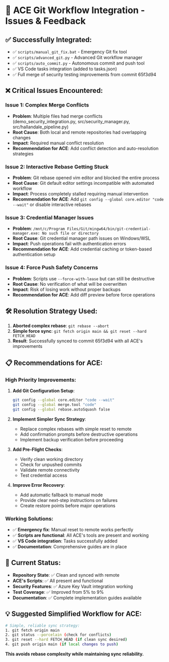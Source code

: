 # 🔄 ACE Git Workflow Integration - Issues & Feedback

## ✅ **Successfully Integrated:**
- ✅ `scripts/manual_git_fix.bat` - Emergency Git fix tool
- ✅ `scripts/advanced_git.py` - Advanced Git workflow manager  
- ✅ `scripts/auto_commit.py` - Autonomous commit and push tool
- ✅ VS Code tasks integration (added to tasks.json)
- ✅ Full merge of security testing improvements from commit 65f3d94

## ❌ **Critical Issues Encountered:**

### **Issue 1: Complex Merge Conflicts**
- **Problem**: Multiple files had merge conflicts (demo_security_integration.py, src/security_manager.py, src/hallandale_pipeline.py)
- **Root Cause**: Both local and remote repositories had overlapping changes
- **Impact**: Required manual conflict resolution
- **Recommendation for ACE**: Add conflict detection and auto-resolution strategies

### **Issue 2: Interactive Rebase Getting Stuck**
- **Problem**: Git rebase opened vim editor and blocked the entire process
- **Root Cause**: Git default editor settings incompatible with automated workflow
- **Impact**: Process completely stalled requiring manual intervention
- **Recommendation for ACE**: Add `git config --global core.editor "code --wait"` or disable interactive rebases

### **Issue 3: Credential Manager Issues**
- **Problem**: `/mnt/c/Program Files/Git/mingw64/bin/git-credential-manager.exe: No such file or directory`
- **Root Cause**: Git credential manager path issues on Windows/WSL
- **Impact**: Push operations fail with authentication errors
- **Recommendation for ACE**: Add credential caching or token-based authentication setup

### **Issue 4: Force Push Safety Concerns**
- **Problem**: Scripts use `--force-with-lease` but can still be destructive
- **Root Cause**: No verification of what will be overwritten
- **Impact**: Risk of losing work without proper backups
- **Recommendation for ACE**: Add diff preview before force operations

## 🛠️ **Resolution Strategy Used:**
1. **Aborted complex rebase**: `git rebase --abort`
2. **Simple force sync**: `git fetch origin main && git reset --hard FETCH_HEAD`
3. **Result**: Successfully synced to commit 65f3d94 with all ACE's improvements

## 📋 **Recommendations for ACE:**

### **High Priority Improvements:**
1. **Add Git Configuration Setup**:
   ```bash
   git config --global core.editor "code --wait"
   git config --global merge.tool "code"
   git config --global rebase.autoSquash false
   ```

2. **Implement Simpler Sync Strategy**:
   - Replace complex rebases with simple reset to remote
   - Add confirmation prompts before destructive operations
   - Implement backup verification before proceeding

3. **Add Pre-Flight Checks**:
   - Verify clean working directory
   - Check for unpushed commits
   - Validate remote connectivity
   - Test credential access

4. **Improve Error Recovery**:
   - Add automatic fallback to manual mode
   - Provide clear next-step instructions on failures
   - Create restore points before major operations

### **Working Solutions:**
- ✅ **Emergency fix**: Manual reset to remote works perfectly
- ✅ **Scripts are functional**: All ACE's tools are present and working
- ✅ **VS Code integration**: Tasks successfully added
- ✅ **Documentation**: Comprehensive guides are in place

## 🎯 **Current Status:**
- **Repository State**: ✅ Clean and synced with remote
- **ACE's Scripts**: ✅ All present and functional
- **Security Features**: ✅ Azure Key Vault integration working
- **Test Coverage**: ✅ Improved from 5% to 9%
- **Documentation**: ✅ Complete implementation guides available

## 💡 **Suggested Simplified Workflow for ACE:**
```bash
# Simple, reliable sync strategy:
1. git fetch origin main
2. git status --porcelain (check for conflicts)
3. git reset --hard FETCH_HEAD (if clean sync desired)
4. git push origin main (if local changes to push)
```

**This avoids rebase complexity while maintaining sync reliability.**
